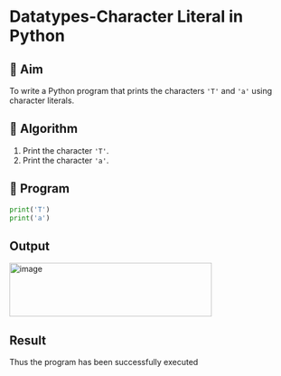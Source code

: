 # Datatypes-Character Literal in Python

## 🎯 Aim
To write a Python program that prints the characters `'T'` and `'a'` using character literals.

## 🧠 Algorithm
1. Print the character `'T'`.
2. Print the character `'a'`.

## 🧾 Program
```python
print('T')
print('a')
```

## Output
<img width="358" height="95" alt="image" src="https://github.com/user-attachments/assets/d52e5e84-cc45-4116-bb65-eac458e4e59f" />

## Result
Thus the program has been successfully executed
